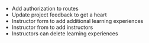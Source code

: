 * Add authorization to routes
* Update project feedback to get a heart
* Instructor form to add additional learning experiences
* Instructor from to add instructors
* Instructors can delete learning experiences